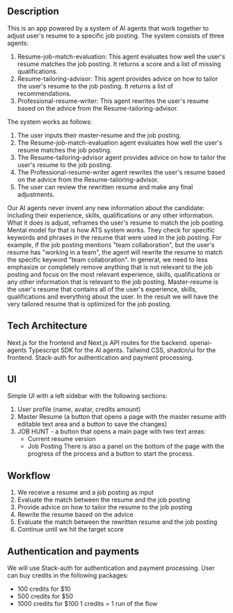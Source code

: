 ## Description

This is an app powered by a system of AI agents that work together to adjust user's resume to a specific job posting. The system consists of three agents:

1. Resume-job-match-evaluation: This agent evaluates how well the user's resume matches the job posting. It returns a score and a list of missing qualifications.
2. Resume-tailoring-advisor: This agent provides advice on how to tailor the user's resume to the job posting. It returns a list of recommendations.
3. Professional-resume-writer: This agent rewrites the user's resume based on the advice from the Resume-tailoring-advisor.

The system works as follows:

1. The user inputs their master-resume and the job posting.
2. The Resume-job-match-evaluation agent evaluates how well the user's resume matches the job posting.
3. The Resume-tailoring-advisor agent provides advice on how to tailor the user's resume to the job posting.
4. The Professional-resume-writer agent rewrites the user's resume based on the advice from the Resume-tailoring-advisor.
5. The user can review the rewritten resume and make any final adjustments.

Our AI agents never invent any new information about the candidate: including their experience, skills, qualifications or any other information. What it does is adjust, reframes the user's resume to match the job posting. Mental model for that is how ATS system works. They check for specific keywords and phrases in the resume that were used in the job posting. For example, if the job posting mentions "team collaboration", but the user's resume has "working in a team", the agent will rewrite the resume to match the specific keyword "team collaboration". In general, we need to less emphasize or completely remove anything that is not relevant to the job posting and focus on the most relevant experience, skills, qualifications or any other information that is relevant to the job posting.
Master-resume is the user's resume that contains all of the user's experience, skills, qualifications and everything about the user. In the result we will have the very tailored resume that is optimized for the job posting.

## Tech Architecture

Next.js for the frontend and Next.js API routes for the backend.
openai-agents Typescript SDK for the AI agents.
Tailwind CSS, shadcn/ui for the frontend.
Stack-auth for authentication and payment processing.

## UI

Simple UI with a left sidebar with the following sections:

1. User profile (name, avatar, credits amount)
2. Master Resume (a button that opens a page with the master resume with editable text area and a button to save the changes)
3. JOB HUNT - a button that opens a main page with two text areas:
   - Current resume version
   - Job Posting
     There is also a panel on the bottom of the page with the progress of the process and a button to start the process.

## Workflow

1. We receive a resume and a job posting as input
2. Evaluate the match between the resume and the job posting
3. Provide advice on how to tailor the resume to the job posting
4. Rewrite the resume based on the advice
5. Evaluate the match between the rewritten resume and the job posting
6. Continue until we hit the target score

## Authentication and payments

We will use Stack-auth for authentication and payment processing.
User can buy credits in the following packages:

- 100 credits for $10
- 500 credits for $50
- 1000 credits for $100
  1 credits = 1 run of the flow
